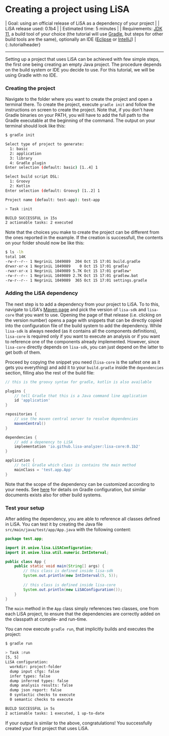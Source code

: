 # Creating a project using LiSA

| <name>Goal:</name> using an official release of LiSA as a dependency of your project |
| <name>LiSA release used:</name> 0.1b4 |
| <name>Estimated time:</name> 5 minutes |
| <name>Requirements:</name> [JDK 11](https://www.oracle.com/it/java/technologies/javase/jdk11-archive-downloads.html), a build tool of your choice (the tutorial will use [Gradle](https://gradle.org/), but steps for other build tools are the same), optionally an IDE ([Eclipse](https://www.eclipse.org/downloads/) or [IntelliJ](https://www.jetbrains.com/idea/download/)) |
{:.tutorialheader}

----

Setting up a project that uses LiSA can be achieved with few simple steps, the first one being creating an empty Java project. The procedure depends on the build system or IDE you decide to use. For this tutorial, we will be using Gradle with no IDE.

### Creating the project

Navigate to the folder where you want to create the project and open a terminal there. To create the project, execute `gradle init` and follow the instructions on screen to create the project. Note that, if you don't have Gradle binaries on your PATH, you will have to add the full path to the Gradle executable at the beginning of the command. The output on your terminal should look like this:

```bash
$ gradle init

Select type of project to generate:
  1: basic
  2: application
  3: library
  4: Gradle plugin
Enter selection (default: basic) [1..4] 1

Select build script DSL:
  1: Groovy
  2: Kotlin
Enter selection (default: Groovy) [1..2] 1

Project name (default: test-app): test-app

> Task :init

BUILD SUCCESSFUL in 15s
2 actionable tasks: 2 executed
```

Note that the choices you make to create the project can be different from the ones reported in the example. If the creation is successfull, the contents on your folder should now be like this:

```bash
$ ls -lh
total 14K
-rw-r--r-- 1 NegriniL 1049089  204 Oct 15 17:01 build.gradle
drwxr-xr-x 1 NegriniL 1049089    0 Oct 15 17:01 gradle/
-rwxr-xr-x 1 NegriniL 1049089 5.7K Oct 15 17:01 gradlew*
-rw-r--r-- 1 NegriniL 1049089 2.7K Oct 15 17:01 gradlew.bat
-rw-r--r-- 1 NegriniL 1049089  365 Oct 15 17:01 settings.gradle
```

### Adding the LiSA dependency

The next step is to add a dependency from your project to LiSA. To to this, navigate to LiSA's [Maven page](https://search.maven.org/search?q=g:io.github.lisa-analyzer) and pick the version of `lisa-sdk` and `lisa-core` that you want to use. Opening the page of that release (i.e. clicking on the version number) opens a page with snippets that can be directly copied into the configuration file of the build system to add the dependency. While `lisa-sdk` is always needed (as it contains all the components definitions), `lisa-core` is required only if you want to execute an analysis or if you want to reference one of the components already implemented. However, since `lisa-core` directly depends on `lisa-sdk`, you can just depend on the latter to get both of them. 

Proceed by copying the snippet you need (`lisa-core` is the safest one as it gets you everything) and add it to your `build.gradle` inside the `dependencies` section, filling also the rest of the build file:

```groovy 
// this is the groovy syntax for gradle, kotlin is also available

plugins {
    // tell Gradle that this is a Java command line application
    id 'application'
}

repositories {
    // use the maven central server to resolve dependencies
    mavenCentral()
}

dependencies {
    // add a depenency to LiSA
    implementation 'io.github.lisa-analyzer:lisa-core:0.1b2'
}

application {
    // tell Gradle which class is contains the main method
    mainClass = 'test.app.App'
}
```

Note that the scope of the dependency can be customized according to your needs. See [here](https://docs.gradle.org/current/userguide/declaring_dependencies.html) for details on Gradle configuration, but similar documents exists also for other build systems.

### Test your setup

After adding the dependency, you are able to reference all classes defined in LiSA. You can test it by creating the Java file `src/main/java/test/app/App.java` with the following content:

```java
package test.app;

import it.unive.lisa.LiSAConfiguration;
import it.unive.lisa.util.numeric.IntInterval;

public class App {
    public static void main(String[] args) {
        // this class is defined inside lisa-sdk
        System.out.println(new IntInterval(5, 5));
        
        // this class is defined inside lisa-core
        System.out.println(new LiSAConfiguration()); 
    }
}
```

The `main` method in the `App` class simply references two classes, one from each LiSA project, to ensure that the dependencies are correctly added on the classpath at compile- and run-time.

You can now execute `gradle run`, that implicitly builds and executes the project:

```bash
$ gradle run

> Task :run
[5, 5]
LiSA configuration:
  workdir: project-folder
  dump input cfgs: false
  infer types: false
  dump inferred types: false
  dump analysis results: false
  dump json report: false
  0 syntactic checks to execute
  0 semantic checks to execute

BUILD SUCCESSFUL in 5s
2 actionable tasks: 1 executed, 1 up-to-date
```

If your output is similar to the above, congratulations! You successfully created your first project that uses LiSA.
